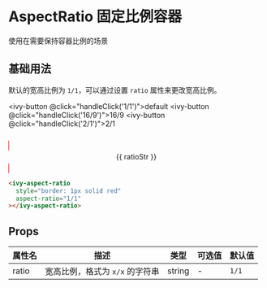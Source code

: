 # AspectRatio 固定比例容器

使用在需要保持容器比例的场景

## 基础用法

默认的宽高比例为 `1/1`，可以通过设置 `ratio` 属性来更改宽高比例。

<ivy-button @click="handleClick('1/1')">default</ivy-button>
<ivy-button @click="handleClick('16/9')">16/9</ivy-button>
<ivy-button @click="handleClick('2/1')">2/1</ivy-button>

<div style="height: 12px;"></div>

<ivy-aspect-ratio style="border: 1px solid red" ratio="1/1" id="wrap">
    <div style="text-align:center;line-height: 2em;">{{ ratioStr }}</div>
</ivy-aspect-ratio>

```html
<ivy-aspect-ratio
  style="border: 1px solid red"
  aspect-ratio="1/1"
></ivy-aspect-ratio>
```

## Props

| 属性名 | 描述                            | 类型   | 可选值 | 默认值 |
| ------ | ------------------------------- | ------ | ------ | ------ |
| ratio  | 宽高比例，格式为 `x/x` 的字符串 | string | -      | `1/1`  |

<script setup>
import { ref } from 'vue'
const ratioStr = ref('1/1')
const handleClick = (ratio) => {
    ratioStr.value = ratio
    document.querySelector("#wrap").setAttribute('ratio', ratio)
}
</script>
